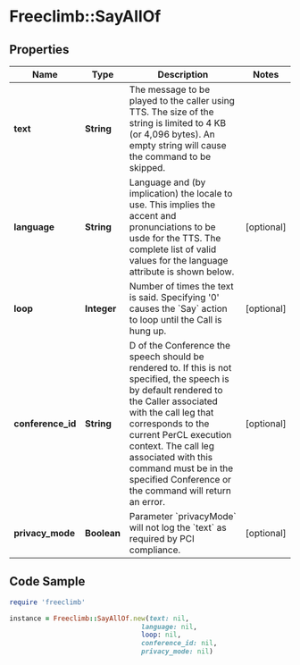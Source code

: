 # Freeclimb::SayAllOf

## Properties

Name | Type | Description | Notes
------------ | ------------- | ------------- | -------------
**text** | **String** | The message to be played to the caller using TTS. The size of the string is limited to 4 KB (or 4,096 bytes). An empty string will cause the command to be skipped. | 
**language** | **String** | Language and (by implication) the locale to use. This implies the accent and pronunciations to be usde for the TTS. The complete list of valid values for the language attribute is shown below. | [optional] 
**loop** | **Integer** | Number of times the text is said. Specifying &#39;0&#39; causes the &#x60;Say&#x60; action to loop until the Call is hung up. | [optional] 
**conference_id** | **String** | D of the Conference the speech should be rendered to. If this is not specified, the speech is by default rendered to the Caller associated with the call leg that corresponds to the current PerCL execution context. The call leg associated with this command must be in the specified Conference or the command will return an error. | [optional] 
**privacy_mode** | **Boolean** | Parameter &#x60;privacyMode&#x60; will not log the &#x60;text&#x60; as required by PCI compliance. | [optional] 

## Code Sample

```ruby
require 'freeclimb'

instance = Freeclimb::SayAllOf.new(text: nil,
                                 language: nil,
                                 loop: nil,
                                 conference_id: nil,
                                 privacy_mode: nil)
```


